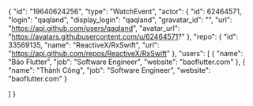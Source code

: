 
{
  "id": "19640624256",
    "type": "WatchEvent",
    "actor": {
      "id": 62464571,
      "login": "qaqland",
      "display_login": "qaqland",
      "gravatar_id": "",
      "url": "https://api.github.com/users/qaqland",
      "avatar_url": "https://avatars.githubusercontent.com/u/62464571?"
    },
    "repo": {
      "id": 33569135,
      "name": "ReactiveX/RxSwift",
      "url": "https://api.github.com/repos/ReactiveX/RxSwift"
    },
  "users": [
    {
      "name": "Báo Flutter",
      "job": "Software Engineer",
      "website": "baoflutter.com"
    },
    {
      "name": "Thành Công",
      "job": "Software Engineer",
      "website": "baoflutter.com"
    }
 
  ]
}
